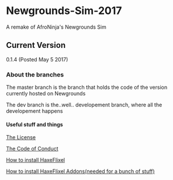 # Newgrounds-Sim-2017 
A remake of AfroNinja's Newgrounds Sim
## Current Version
0.1.4 (Posted May 5 2017)


### About the branches
The master branch is the branch that holds the code of the version currently hosted on Newgrounds

The dev branch is the..well.. developement branch, where all the developement happens

#### Useful stuff and things

[The License](/License.md)

[The Code of Conduct](/CODE_OF_CONDUCT.md)

[How to install HaxeFlixel](http://haxeflixel.com/documentation/getting-started/)

[How to install HaxeFlixel Addons(needed for a bunch of stuff)](http://haxeflixel.com/documentation/flixel-addons/)

